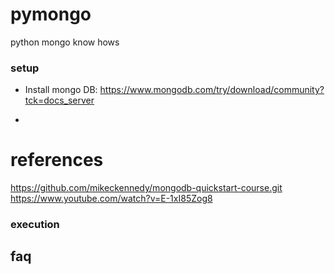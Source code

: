 # pymongo
python mongo know hows

### setup
* Install mongo DB: 
    https://www.mongodb.com/try/download/community?tck=docs_server

* 

# references
https://github.com/mikeckennedy/mongodb-quickstart-course.git
https://www.youtube.com/watch?v=E-1xI85Zog8


### execution

## faq